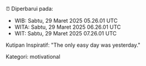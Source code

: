 ⏰ Diperbarui pada:
- WIB: Sabtu, 29 Maret 2025 05.26.01 UTC
- WITA: Sabtu, 29 Maret 2025 06.26.01 UTC
- WIT: Sabtu, 29 Maret 2025 07.26.01 UTC

Kutipan Inspiratif:
"The only easy day was yesterday."


Kategori: motivational

